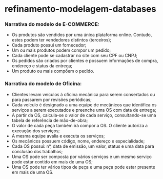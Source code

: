 # refinamento-modelagem-databases

<h3>Narrativa do modelo de E-COMMERCE:</h3>
<ul>
  <li>Os produtos são vendidos por uma única plataforma online. Contudo, estes podem ter vendedores distintos (terceiros);</li>
  <li>Cada produto possui um fornecedor;</li>
  <li>Um ou mais produtos podem compor um pedido;</li>
  <li>Cada cliente pode se cadastrar no site com seu CPF ou CNPJ;</li>
  <li>Os pedidos são criados por clientes e possuem informações de compra, endereço e status da entrega;</li>
  <li>Um produto ou mais compõem o pedido.</li>
</ul>

<h3>Narrativa do modelo de Oficina:</h3>
<ul>
  <li>Clientes levam veículos à oficina mecânica para serem consertados ou para passarem por revisões periódicas;</li>
  <li>Cada veículo é designado a uma equipe de mecânicos que identifica os serviços a serem executados e preenche uma OS com data de entrega;</li>
  <li>A partir da OS, calcula-se o valor de cada serviço, consultando-se uma tabela de referência de mão-de-obra;</li>
  <li>O valor de cada peça também irá compor a OS. O cliente autoriza a execução dos serviços;</li>
  <li>A mesma equipe avalia e executa os serviços;</li>
  <li>Os mecânicos possuem código, nome, endereço e especialidade;</li>
  <li>Cada OS possui: n°, data de emissão, um valor, status e uma data para conclusão dos trabalhos;</li>
  <li>Uma OS pode ser composta por vários serviços e um mesmo serviço pode estar contido em mais de uma OS;</li>
  <li>Uma OS pode ter vários tipos de peça e uma peça pode estar presente em mais de uma OS.</li>
</ul>
